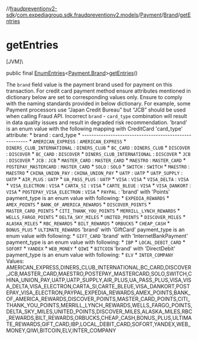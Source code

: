 //[fraudpreventionv2-sdk](../../../../index.md)/[com.expediagroup.sdk.fraudpreventionv2.models](../../index.md)/[Payment](../index.md)/[Brand](index.md)/[getEntries](get-entries.md)

# getEntries

[JVM]\

public final [EnumEntries](https://kotlinlang.org/api/latest/jvm/stdlib/kotlin.enums/-enum-entries/index.html)&lt;[Payment.Brand](index.md)&gt;[getEntries](get-entries.md)()

The `brand` field value is the payment brand used for payment on this transaction. For credit card payment method ensure attributes mentioned in dictionary below are set to corresponding values only. Ensure to comply with the naming standards provided in below dictionary. For example, some Payment processors use “Japan Credit Bureau” but “JCB” should be used when calling Fraud API. Incorrect `brand` - `card_type` combination will result in data quality issues and result in degraded risk recommendation. 'brand' is an enum value with the following mapping with CreditCard 'card_type' attribute: *       brand                 :      card_type * ------------------------------------------------------- * `AMERICAN_EXPRESS`          : `AMERICAN_EXPRESS` * `DINERS_CLUB_INTERNATIONAL` : `DINERS_CLUB` * `BC_CARD`                   : `DINERS_CLUB` * `DISCOVER`                  : `DISCOVER` * `BC_CARD`                   : `DISCOVER` * `DINERS_CLUB_INTERNATIONAL` : `DISCOVER` * `JCB`                       : `DISCOVER` * `JCB`                       : `JCB` * `MASTER_CARD`               : `MASTER_CARD` * `MAESTRO`                   : `MASTER_CARD` * `POSTEPAY_MASTERCARD`       : `MASTER_CARD` * `SOLO`                      : `SOLO` * `SWITCH`                    : `SWITCH` * `MAESTRO`                   : `MAESTRO` * `CHINA_UNION_PAY`           : `CHINA_UNION_PAY` * `UATP`                      : `UATP` * `UATP_SUPPLY`               : `UATP` * `AIR_PLUS`                  : `UATP` * `UA_PASS_PLUS`              : `UATP` * `VISA`                      : `VISA` * `VISA_DELTA`                : `VISA` * `VISA_ELECTRON`             : `VISA` * `CARTA_SI`                  : `VISA` * `CARTE_BLEUE`               : `VISA` * `VISA_DANKORT`              : `VISA` * `POSTEPAY_VISA_ELECTRON`    : `VISA` * `PAYPAL`                    :  'brand' with 'Points' payment_type is an enum value with following: * `EXPEDIA_REWARDS` * `AMEX_POINTS` * `BANK_OF_AMERICA_REWARDS` * `DISCOVER_POINTS` * `MASTER_CARD_POINTS` * `CITI_THANK_YOU_POINTS` * `MERRILL_LYNCH_REWARDS` * `WELLS_FARGO_POINTS` * `DELTA_SKY_MILES` * `UNITED_POINTS` * `DISCOVER_MILES` * `ALASKA_MILES` * `RBC_REWARDS` * `BILT_REWARDS` * `ORBUCKS` * `CHEAP_CASH` * `BONUS_PLUS` * `ULTIMATE_REWARDS`  'brand' with 'GiftCard' payment_type is an enum value with following: * `GIFT_CARD`  'brand' with 'InternetBankPayment' payment_type is an enum value with following: * `IBP` * `LOCAL_DEBIT_CARD` * `SOFORT` * `YANDEX` * `WEB_MONEY` * `QIWI` * `BITCOIN`  'brand' with 'DirectDebit' payment_type is an enum value with following: * `ELV` * `INTER_COMPANY` Values: AMERICAN_EXPRESS,DINERS_CLUB_INTERNATIONAL,BC_CARD,DISCOVER,JCB,MASTER_CARD,MAESTRO,POSTEPAY_MASTERCARD,SOLO,SWITCH,CHINA_UNION_PAY,UATP,UATP_SUPPLY,AIR_PLUS,UA_PASS_PLUS,VISA,VISA_DELTA,VISA_ELECTRON,CARTA_SI,CARTE_BLEUE,VISA_DANKORT,POSTEPAY_VISA_ELECTRON,PAYPAL,EXPEDIA_REWARDS,AMEX_POINTS,BANK_OF_AMERICA_REWARDS,DISCOVER_POINTS,MASTER_CARD_POINTS,CITI_THANK_YOU_POINTS,MERRILL_LYNCH_REWARDS,WELLS_FARGO_POINTS,DELTA_SKY_MILES,UNITED_POINTS,DISCOVER_MILES,ALASKA_MILES,RBC_REWARDS,BILT_REWARDS,ORBUCKS,CHEAP_CASH,BONUS_PLUS,ULTIMATE_REWARDS,GIFT_CARD,IBP,LOCAL_DEBIT_CARD,SOFORT,YANDEX,WEB_MONEY,QIWI,BITCOIN,ELV,INTER_COMPANY
